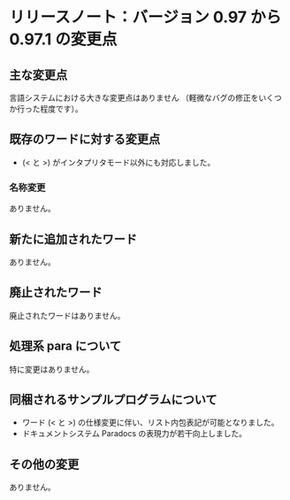 # リリースノート：バージョン 0.97 から 0.97.1 の変更点

## 主な変更点
言語システムにおける大きな変更点はありません
（軽微なバグの修正をいくつか行った程度です）。

## 既存のワードに対する変更点
* (< と >) がインタプリタモード以外にも対応しました。

### 名称変更
ありません。

## 新たに追加されたワード
ありません。

## 廃止されたワード
廃止されたワードはありません。

## 処理系 para について
特に変更はありません。

## 同梱されるサンプルプログラムについて
* ワード (< と >) の仕様変更に伴い、リスト内包表記が可能となりました。
* ドキュメントシステム Paradocs の表現力が若干向上しました。

## その他の変更
ありません。


